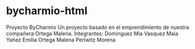 # bycharmio-html
Proyecto ByCharmio
Un proyecto basado en el emprendimiento de nuestra compañera Ortega Malena.
Integrantes:
Dominguez Mia
Vasquez Maia
Yañez Emilia
Ortega Malena
Perlwitz Morena